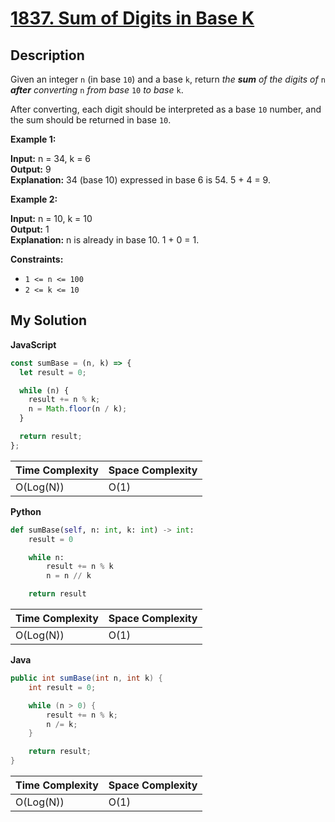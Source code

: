 # [1837. Sum of Digits in Base K](https://leetcode.com/problems/sum-of-digits-in-base-k)

## Description

Given an integer `n` (in base `10`) and a base `k`, return _the **sum** of the digits of_ `n` _**after** converting_ `n` _from base_ `10` _to base_ `k`.

After converting, each digit should be interpreted as a base `10` number, and the sum should be returned in base `10`.

**Example 1:**

**Input:** n = 34, k = 6  
**Output:** 9  
**Explanation:** 34 (base 10) expressed in base 6 is 54. 5 + 4 = 9.

**Example 2:**

**Input:** n = 10, k = 10  
**Output:** 1  
**Explanation:** n is already in base 10. 1 + 0 = 1.

**Constraints:**

- `1 <= n <= 100`
- `2 <= k <= 10`

## My Solution

**JavaScript**

```js
const sumBase = (n, k) => {
  let result = 0;

  while (n) {
    result += n % k;
    n = Math.floor(n / k);
  }

  return result;
};
```

| Time Complexity | Space Complexity |
| --------------- | ---------------- |
| O(Log(N))       | O(1)             |

**Python**

```python
def sumBase(self, n: int, k: int) -> int:
    result = 0

    while n:
        result += n % k
        n = n // k

    return result
```

| Time Complexity | Space Complexity |
| --------------- | ---------------- |
| O(Log(N))       | O(1)             |

**Java**

```java
public int sumBase(int n, int k) {
    int result = 0;

    while (n > 0) {
        result += n % k;
        n /= k;
    }

    return result;
}
```

| Time Complexity | Space Complexity |
| --------------- | ---------------- |
| O(Log(N))       | O(1)             |

